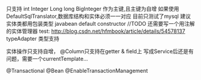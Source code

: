 只支持 int Integer Long long BigInteger 作为主键,且主键为自增
如果使用DefaultSqlTranslator,数据库结构和实体必须一一对应
目前只测试了mysql
建议实体类都用包装类型
javabean default constructor
//TODO 还需要写一个用注解的实体管理器
test:
http://blog.csdn.net/hfmbook/article/details/54578137
typeAdapter 类型支持

实体操作只支持自增，
@Column只支持在getter & field上
写成Service后还是有问题，需要一个currentTemplate...

@Transactional
@Bean
@EnableTransactionManagement

